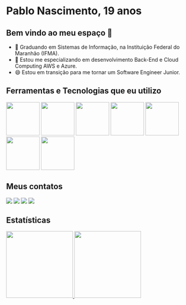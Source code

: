 # Pablo Nascimento, 19 anos
## Bem vindo ao meu espaço 👋

- 🔭 Graduando em Sistemas de Informação, na Instituição Federal do Maranhão (IFMA).
- 🌱 Estou me especializando em desenvolvimento Back-End e Cloud Computing AWS e Azure.
- 😄 Estou em transição para me tornar um Software Engineer Junior.

## Ferramentas e Tecnologias que eu utilizo

<img src="https://cdn.jsdelivr.net/gh/devicons/devicon@latest/icons/java/java-original-wordmark.svg" height= "90" width= "90" /> <img src="https://cdn.jsdelivr.net/gh/devicons/devicon@latest/icons/python/python-original.svg" height= "90" width= "90" /> <img src="https://cdn.jsdelivr.net/gh/devicons/devicon@latest/icons/nodejs/nodejs-plain-wordmark.svg" height= "90" width= "90" /> <img src="https://cdn.jsdelivr.net/gh/devicons/devicon@latest/icons/javascript/javascript-original.svg" height= "90" width= "90" /> <img src="https://cdn.jsdelivr.net/gh/devicons/devicon@latest/icons/c/c-original.svg" height= "90" width= "90"/> <img src="https://cdn.jsdelivr.net/gh/devicons/devicon@latest/icons/spring/spring-original-wordmark.svg" height= "90" width= "90" /> <img src="https://cdn.jsdelivr.net/gh/devicons/devicon@latest/icons/django/django-plain-wordmark.svg" height= "90" width= "90" />
          
          
          
          
          
          
          
                    
          


## Meus contatos
<div>
  <a href="linkedin.com/in/pablo-nascimento055" target="_blank"><img loading="lazy" src="https://img.shields.io/badge/-LinkedIn-%230077B5?style=for-the-badge&logo=linkedin&logoColor=white" target="_blank"></a>   
<a href="https://www.youtube.com/@pabloricardo6788" target="_blank"><img loading="lazy" src="https://img.shields.io/badge/YouTube-FF0000?style=for-the-badge&logo=youtube&logoColor=white" target="_blank"></a>
<a href="https://www.instagram.com/pablo.ricardo7" target="_blank"><img loading="lazy" src="https://img.shields.io/badge/-Instagram-%23E4405F?style=for-the-badge&logo=instagram&logoColor=white" target="_blank"></a>
<a href = "mailto: pabloricardo055@gmail.com" target="_blank"><img loading="lazy" src="https://img.shields.io/badge/Gmail-D14836?style=for-the-badge&logo=gmail&logoColor=white" target="_blank"></a>

</div>

## Estatísticas
<div>
<a href="https://github.com/pablo891">
<img loading="lazy" height="180em" src="https://github-readme-stats.vercel.app/api/top-langs/?username=pablo891&layout=compact&langs_count=7&theme=dracula"/>
<img loading="lazy" height="180em" src="https://github-readme-stats.vercel.app/api?username=pablo891&show_icons=true&theme=dracula&include_all_commits=true&count_private=true"/>
</div>
<!--
**pablo891/pablo891** is a ✨ _special_ ✨ repository because its `README.md` (this file) appears on your GitHub profile.

